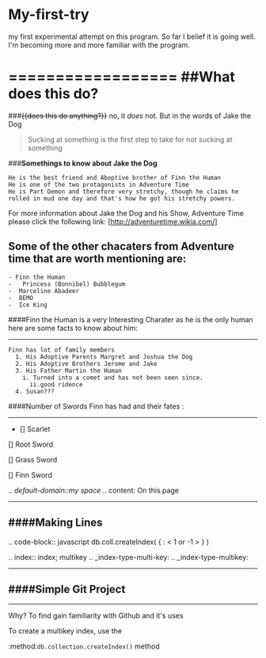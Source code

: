 # My-first-try
my first experimental attempt on this program. 
So far I belief it is going well. I'm becoming more and more familiar with the program. 


==================
##What does this do?
==================
###~~{{does this do anything?}}~~ no, it _does_ not. 
But in the words of Jake the Dog 
>Sucking at something is the first step to take for not sucking at something 

###**Somethings to know about Jake the Dog**

```
He is the best friend and Aboptive brother of Finn the Human  
He is one of the two protagonists in Adventure Time 
He is Part Demon and therefore very stretchy, though he claims he rolled in mud one day and that's how he got his stretchy powers. 
```
For more information about Jake the Dog and his Show, Adventure Time please click the following link:
[http://adventuretime.wikia.com/] 

Some of the other chacaters from Adventure time that are worth mentioning are:
------------------------------------------------------------------------------
```
- Finn the Human
-   Princess (Bonnibel) Bubblegum
-  Marceline Abadeer
-  BEMO
-  Ice King
```
####Finn the Human is a very Interesting Charater as he is the only human here are some facts to know about him: 
________________________________________________________________________________________________________________

```
Finn has lot of family members 
  1. His Adoptive Parents Margret and Joshua the Dog 
  2. His Adoptive Brothers Jerome and Jake 
  3. His Father Martin the Human 
    i. Turned into a comet and has not been seen since. 
      ii.good ridence 
  4. Susan??? 
```
####Number of Swords Finn has had and their fates : 
_________________________________
- [] Scarlet 

[] Root Sword 

[] Grass Sword 

[] Finn Sword 

  

.. *default-domain::my space*
.. content: On this page

______________________
####**Making Lines** 
----------------------


.. code-block:: javascript
db.coll.createIndex( { <field>: < 1 or -1 > } )


.. index:: index; multikey
.. _index-type-multi-key:
.. _index-type-multikey:

_________________________
####Simple Git Project 
-------------------------
_________________________

Why? 
  To find gain familiarity with Github and it's uses 
  
  To create a multikey index, use the
 
  :method:`db.collection.createIndex()` method
  
